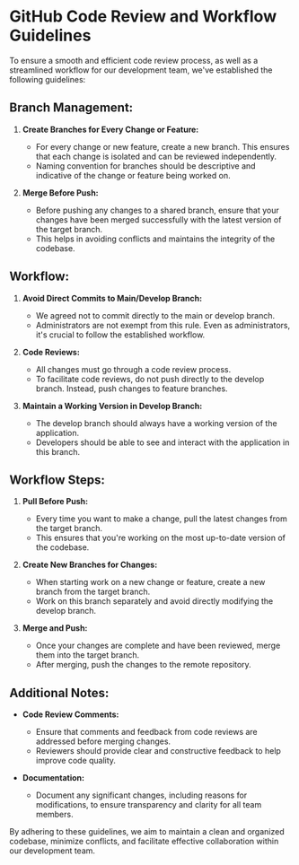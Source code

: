 # GitHub Code Review and Workflow Guidelines

To ensure a smooth and efficient code review process, as well as a streamlined workflow for our development team, we've established the following guidelines:

## Branch Management:

1. **Create Branches for Every Change or Feature:**
   - For every change or new feature, create a new branch. This ensures that each change is isolated and can be reviewed independently.
   - Naming convention for branches should be descriptive and indicative of the change or feature being worked on.

2. **Merge Before Push:**
   - Before pushing any changes to a shared branch, ensure that your changes have been merged successfully with the latest version of the target branch.
   - This helps in avoiding conflicts and maintains the integrity of the codebase.

## Workflow:

1. **Avoid Direct Commits to Main/Develop Branch:**
   - We agreed not to commit directly to the main or develop branch.
   - Administrators are not exempt from this rule. Even as administrators, it's crucial to follow the established workflow.

2. **Code Reviews:**
   - All changes must go through a code review process.
   - To facilitate code reviews, do not push directly to the develop branch. Instead, push changes to feature branches.

3. **Maintain a Working Version in Develop Branch:**
   - The develop branch should always have a working version of the application.
   - Developers should be able to see and interact with the application in this branch.

## Workflow Steps:

1. **Pull Before Push:**
   - Every time you want to make a change, pull the latest changes from the target branch.
   - This ensures that you're working on the most up-to-date version of the codebase.

2. **Create New Branches for Changes:**
   - When starting work on a new change or feature, create a new branch from the target branch.
   - Work on this branch separately and avoid directly modifying the develop branch.

3. **Merge and Push:**
   - Once your changes are complete and have been reviewed, merge them into the target branch.
   - After merging, push the changes to the remote repository.

## Additional Notes:

- **Code Review Comments:**
  - Ensure that comments and feedback from code reviews are addressed before merging changes.
  - Reviewers should provide clear and constructive feedback to help improve code quality.

- **Documentation:**
  - Document any significant changes, including reasons for modifications, to ensure transparency and clarity for all team members.

By adhering to these guidelines, we aim to maintain a clean and organized codebase, minimize conflicts, and facilitate effective collaboration within our development team. 
